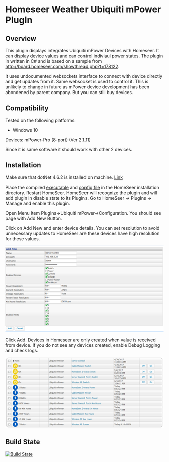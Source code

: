 ﻿Homeseer Weather Ubiquiti mPower PlugIn
=====================================
Overview
--------
This plugin displays integrates Ubiquiti mPower Devices with Homeseer. It can display device values and can control indiviaul power states.
The plugin in written in C# and is based on a sample from http://board.homeseer.com/showthread.php?t=178122.

It uses undocumented websockets interface to connect with device directly and get updates from it. Same websocket is used to control it. This is unlikely to change in future as mPower device development has been abondened by parent company. But you can still buy devices.

Compatibility
------------
Tested on the following platforms:
* Windows 10

Devices:
mPower-Pro (8-port) (Ver 2.1.11)

Since it is same software it should work with other 2 devices.

Installation
-----------
Make sure that dotNet 4.6.2 is installed on machine. [Link](https://support.microsoft.com/en-us/help/3151802/the-.net-framework-4.6.2-web-installer-for-windows)

Place the compiled [executable](https://ci.appveyor.com/project/dk307/hspi-ubiquitimpower/build/artifacts?branch=master) and [config file](https://ci.appveyor.com/project/dk307/hspi-ubiquitimpower/build/artifacts?branch=master) in the HomeSeer installation directory. Restart HomeSeer. HomeSeer will recognize the plugin and will add plugin in disable state to its Plugins. Go to HomeSeer -> PlugIns -> Manage and enable this plugin. 

Open Menu Item PlugIns->Ubiquiti mPower->Configuration. You should see page with Add New Button.

Click on Add New and enter device details. You can set resolution to avoid unnecessary updates to HomeSeer are these devices have high resolution for these values.

![Device Details](/asserts/DeviceDetails.png "Device Details")
 
Click Add. Devices in Homeseer are only created when value is received from device. If you do not see any devices created, enable Debug Logging and check logs.

![Working Devices](/asserts/WorkingDevices.png "Working Devices")

Build State
-----------
[![Build State](https://ci.appveyor.com/api/projects/status/github/dk307/HSPI_UbiquitiMPower?branch=master&svg=true)](https://ci.appveyor.com/project/dk307/HSPI-UbiquitiMPower/build/artifacts?branch=master)

  
